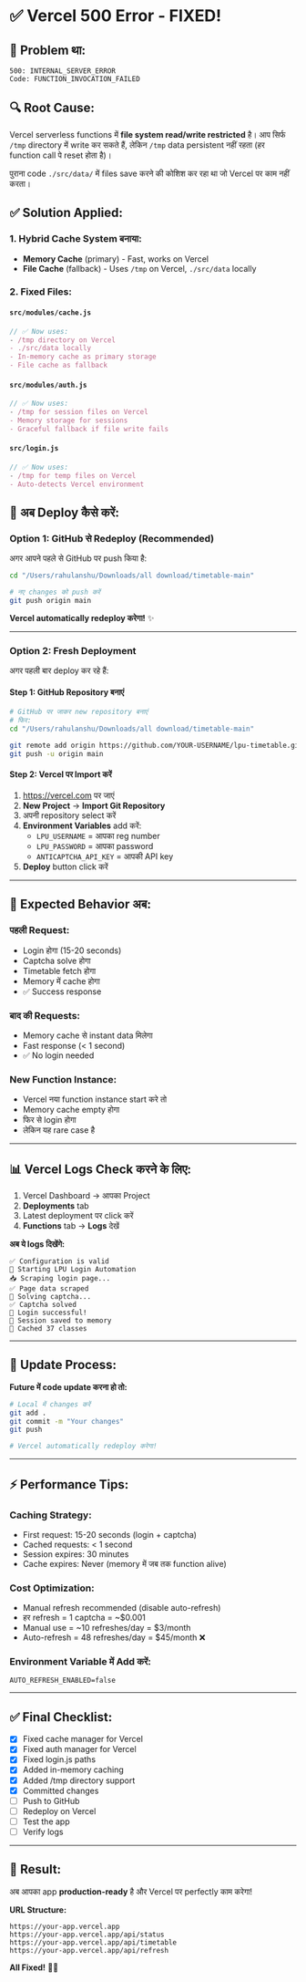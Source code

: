 # ✅ Vercel 500 Error - FIXED!

## 🐛 Problem था:
```
500: INTERNAL_SERVER_ERROR
Code: FUNCTION_INVOCATION_FAILED
```

## 🔍 Root Cause:
Vercel serverless functions में **file system read/write restricted** है। आप सिर्फ `/tmp` directory में write कर सकते हैं, लेकिन `/tmp` data persistent नहीं रहता (हर function call पे reset होता है)।

पुराना code `./src/data/` में files save करने की कोशिश कर रहा था जो Vercel पर काम नहीं करता।

## ✅ Solution Applied:

### **1. Hybrid Cache System बनाया:**
- **Memory Cache** (primary) - Fast, works on Vercel
- **File Cache** (fallback) - Uses `/tmp` on Vercel, `./src/data` locally

### **2. Fixed Files:**

#### **`src/modules/cache.js`**
```javascript
// ✅ Now uses:
- /tmp directory on Vercel
- ./src/data locally
- In-memory cache as primary storage
- File cache as fallback
```

#### **`src/modules/auth.js`**
```javascript
// ✅ Now uses:
- /tmp for session files on Vercel
- Memory storage for sessions
- Graceful fallback if file write fails
```

#### **`src/login.js`**
```javascript
// ✅ Now uses:
- /tmp for temp files on Vercel
- Auto-detects Vercel environment
```

## 🚀 अब Deploy कैसे करें:

### **Option 1: GitHub से Redeploy (Recommended)**

अगर आपने पहले से GitHub पर push किया है:

```bash
cd "/Users/rahulanshu/Downloads/all download/timetable-main"

# नए changes को push करें
git push origin main
```

**Vercel automatically redeploy करेगा!** ✨

---

### **Option 2: Fresh Deployment**

अगर पहली बार deploy कर रहे हैं:

#### **Step 1: GitHub Repository बनाएं**
```bash
# GitHub पर जाकर new repository बनाएं
# फिर:
cd "/Users/rahulanshu/Downloads/all download/timetable-main"

git remote add origin https://github.com/YOUR-USERNAME/lpu-timetable.git
git push -u origin main
```

#### **Step 2: Vercel पर Import करें**
1. https://vercel.com पर जाएं
2. **New Project** → **Import Git Repository**
3. अपनी repository select करें
4. **Environment Variables** add करें:
   - `LPU_USERNAME` = आपका reg number
   - `LPU_PASSWORD` = आपका password
   - `ANTICAPTCHA_API_KEY` = आपकी API key
5. **Deploy** button click करें

---

## 🎯 Expected Behavior अब:

### **पहली Request:**
- Login होगा (15-20 seconds)
- Captcha solve होगा
- Timetable fetch होगा
- Memory में cache होगा
- ✅ Success response

### **बाद की Requests:**
- Memory cache से instant data मिलेगा
- Fast response (< 1 second)
- ✅ No login needed

### **New Function Instance:**
- Vercel नया function instance start करे तो
- Memory cache empty होगा
- फिर से login होगा
- लेकिन यह rare case है

---

## 📊 Vercel Logs Check करने के लिए:

1. Vercel Dashboard → आपका Project
2. **Deployments** tab
3. Latest deployment पर click करें
4. **Functions** tab → **Logs** देखें

**अब ये logs दिखेंगे:**
```
✅ Configuration is valid
🚀 Starting LPU Login Automation
📥 Scraping login page...
✅ Page data scraped
🤖 Solving captcha...
✅ Captcha solved
🎉 Login successful!
💾 Session saved to memory
💾 Cached 37 classes
```

---

## 🔄 Update Process:

**Future में code update करना हो तो:**

```bash
# Local में changes करें
git add .
git commit -m "Your changes"
git push

# Vercel automatically redeploy करेगा!
```

---

## ⚡ Performance Tips:

### **Caching Strategy:**
- First request: 15-20 seconds (login + captcha)
- Cached requests: < 1 second
- Session expires: 30 minutes
- Cache expires: Never (memory में जब तक function alive)

### **Cost Optimization:**
- Manual refresh recommended (disable auto-refresh)
- हर refresh = 1 captcha = ~$0.001
- Manual use = ~10 refreshes/day = $3/month
- Auto-refresh = 48 refreshes/day = $45/month ❌

### **Environment Variable में Add करें:**
```
AUTO_REFRESH_ENABLED=false
```

---

## ✅ Final Checklist:

- [x] Fixed cache manager for Vercel
- [x] Fixed auth manager for Vercel
- [x] Fixed login.js paths
- [x] Added in-memory caching
- [x] Added /tmp directory support
- [x] Committed changes
- [ ] Push to GitHub
- [ ] Redeploy on Vercel
- [ ] Test the app
- [ ] Verify logs

---

## 🎉 Result:

अब आपका app **production-ready** है और Vercel पर perfectly काम करेगा!

**URL Structure:**
```
https://your-app.vercel.app
https://your-app.vercel.app/api/status
https://your-app.vercel.app/api/timetable
https://your-app.vercel.app/api/refresh
```

**All Fixed!** 🚀✨
